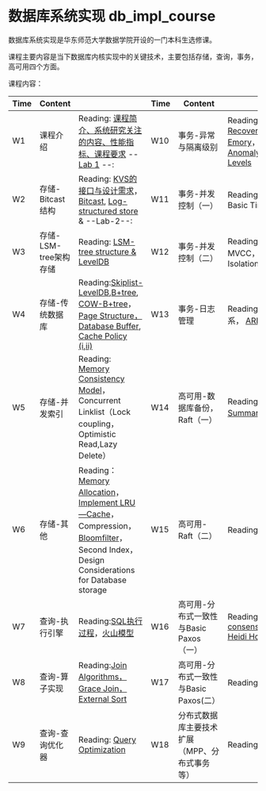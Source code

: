 # 数据库系统实现 db_impl_course

数据库系统实现是华东师范大学数据学院开设的一门本科生选修课。

课程主要内容是当下数据库内核实现中的关键技术，主要包括存储，查询，事务，高可用四个方面。


课程内容：

| Time | Content|                                                                                                                                                                                                                                                                                                                                                                                                                                                                                                                                                                |Time|Content| |
|------|-------|----------------------------------------------------------------------------------------------------------------------------------------------------------------------------------------------------------------------------------------------------------------------------------------------------------------------------------------------------------------------------------------------------------------------------------------------------------------------------------------------------------------------------------------------------------------|------|------|------|
|W1| 课程介绍| Reading: [课程简介、系统研究关注的内容、性能指标、课程要求](https://github.com/dase314/dase314.github.io/blob/main/files/W1-Intro.pptx) -- [Lab 1](https://lightning-cheque-89b.notion.site/Project-1-Miniob-W1-W9-dafb6b743cdb416ca1ee7b919d7c3847) --:                                                                                                                                                                                                                                                                                                                                                                                                                               |W10| 事务-异常与隔离级别 | Reading:[Serializablity， Recoverability-Emory](http://www.mathcs.emory.edu/~cheung/Courses/554/Syllabus/8-recv+serial/recoverable.html)， [Transaction Anomaly,Isolation Levels]()|
|W2|存储-Bitcast结构| Reading: [KVS的接口与设计需求](https://github.com/dase314/dase314.github.io/blob/main/files/W2-KVS%E6%8E%A5%E5%8F%A3.pptx)， [Bitcast](https://github.com/dase314/dase314.github.io/blob/main/files/W2-Bitcast.pptx), [Log-structured store](http://blog.notdot.net/2009/12/Damn-Cool-Algorithms-Log-structured-storage) &  --Lab-2--:                                                                                                                                                                                                                                  |W11|事务-并发控制（一） | Reading: 2PL，S2PL，Basic Timestamp|
|W3|存储-LSM-tree架构存储| Reading: [LSM-tree structure & LevelDB](https://github.com/dase314/dase314.github.io/blob/main/files/W2-LSM-tree.pptx)                                                                                                                                                                                                                                                                                                                                                                                                                                         |W12| 事务-并发控制（二）|Reading:OCC， MVCC，Snapshot Isolation |
|W4|存储-传统数据库| Reading:[Skiplist-LevelDB](https://github.com/dase314/dase314.github.io/blob/main/files/skiplist-leveldb.pdf),[B+tree](https://www.geeksforgeeks.org/introduction-of-b-tree/?ref=lbp),  [COW-B+tree](http://www.bzero.se/ldapd/btree.html)，[Page Structure，Database Buffer](https://github.com/dase314/dase314.github.io/blob/main/files/W4-BufferPool.pptx), [Cache Policy (i](https://www.geeksforgeeks.org/page-replacement-algorithms-in-operating-systems/)[,ii)](http://www.mathcs.emory.edu/~cheung/Courses/355/Syllabus/9-virtual-mem/SC-replace.html) |W13| 事务-日志管理|Reading:日志与缓冲区关系， [ARIES](https://github.com/dase314/dase314.github.io/blob/main/files/ARIES.pdf)|
|W5|存储-并发索引| Reading: [Memory Consistency Model](https://en.wikipedia.org/wiki/Linearizability)，Concurrent Linklist（Lock coupling，Optimistic Read,Lazy Delete）                                                                                                                                                                                                                                                                                                                                                                                                              |W14|高可用-数据库备份，Raft（一） |Reading:[Raft Summary](https://dase314.github.io/blog/distributed_consensus/Raft%E4%BB%8B%E7%BB%8D.html)， [Raft Paper](https://web.stanford.edu/~ouster/cgi-bin/papers/raft-atc14) | 
|W6|存储-其他 | Reading：[Memory Allocation](https://github.com/dase314/dase314.github.io/blob/main/files/memory_allocator.pdf)，[Implement LRU—Cache](https://github.com/dase314/dase314.github.io/blob/main/files/LRU.pdf)，Compression，[Bloomfilter](https://en.wikipedia.org/wiki/Bloom_filter#:~:text=A%20Bloom%20filter%20is%20a,a%20member%20of%20a%20set.)，Second Index， Design Considerations for Database storage                                                                                                                                                       |W15|高可用-Raft（二）|Reading: 见上 |
|W7|查询-执行引擎| Reading:[SQL执行过程](https://github.com/dase314/dase314.github.io/blob/main/files/query_overview.pdf)，[火山模型](https://github.com/dase314/dase314.github.io/blob/main/files/Vocano%20Model.pdf)                                                                                                                                                                                                                                                                                                                                                                     |W16|高可用-分布式一致性与Basic Paxos（一）|Reading: [Distributed consensus revised-Heidi Howard](https://github.com/dase314/dase314.github.io/blob/main/files/W16-BasicPaxos.pdf)|
|W8|查询-算子实现| Reading:[Join Algorithms，Grace Join，External Sort](https://github.com/dase314/dase314.github.io/blob/main/files/db_impl_joins.pdf)                                                                                                                                                                                                                                                                                                                                                                                                                             |W17|高可用-分布式一致性与Basic Paxos(二）|Reading: 见上|
|W9|查询-查询优化器| Reading: [Query Optimization](https://github.com/dase314/dase314.github.io/blob/main/files/query_queryopt.pdf)                                                                                                                                                                                                                                                                                                                                                                                                                                                 |W18|分布式数据库主要技术扩展（MPP、分布式事务等）|Reading:|
